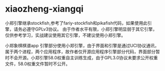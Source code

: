 # xiaozheng-xiangqi

小郑引擎继承stockfish,参考了fariy-stockfish和pikafish代码，如果使用此引擎，请务必遵守GPLv3协议。
由于作者水平有限，小郑引擎明显弱于其它引擎，仅供参考学习，实战建议使用其它引擎，不建议使用小郑引擎。

小郑象棋棋谱app 引擎部分使用小郑引擎，由于界面和引擎是通过UCI协议通讯，属于两个进程，两个应用程序，故作者仅开源应用程序引擎部分代码，界面部分暂时不会开源。小郑引擎58.0权重自主训练生成，由于GPL3.0协议未要求公开权重文件，58.0权重文件暂时不公开。

